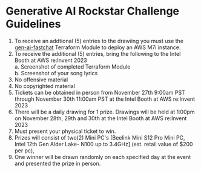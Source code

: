 # Generative AI Rockstar Challenge Guidelines

1. To receive an addtional (5) entries to the drawiing you must use the [gen-ai-fastchat](https://github.com/intel/terraform-intel-aws-vm/tree/main/examples/gen-ai-fastchat) Terraform Module to deploy an AWS M7i instance.
2. To receive the additional (5) entries, bring the following to the Intel Booth at AWS re:Invent 2023 <br>
    a. Screenshot of completed Terraform Module<br>
    b. Screenshot of your song lyrics<br>
3. No offensive material
4. No copyrighted material
5. Tickets can be obtained in person from November 27th 9:00am PST through November 30th 11:00am PST at the Intel Booth at AWS re:Invent 2023
6. There will be a daily drawing for 1 prize. Drawings will be held at 1:00pm on November 28th, 29th and 30th at the Intel Booth at AWS re:Invent 2023
7. Must present your physical ticket to win.
8. Prizes will consist of two(2) Mini PC's [Beelink Mini S12 Pro Mini PC, Intel 12th Gen Alder Lake- N100 up to 3.4GHz] (est. retail value of $200 per pc),
9. One winner will be drawn randomly on each specified day at the event and presented the prize in person.


